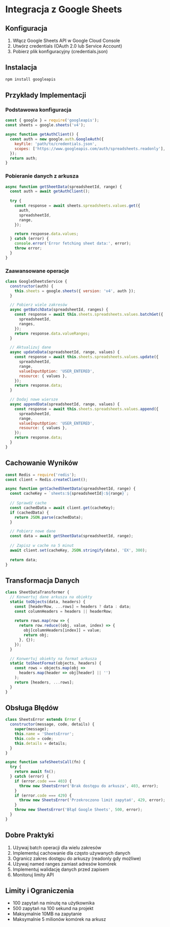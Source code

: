 # Integracja z Google Sheets

## Konfiguracja
1. Włącz Google Sheets API w Google Cloud Console
2. Utwórz credentials (OAuth 2.0 lub Service Account)
3. Pobierz plik konfiguracyjny (credentials.json)

## Instalacja
```bash
npm install googleapis
```

## Przykłady Implementacji

### Podstawowa konfiguracja
```javascript
const { google } = require('googleapis');
const sheets = google.sheets('v4');

async function getAuthClient() {
  const auth = new google.auth.GoogleAuth({
    keyFile: 'path/to/credentials.json',
    scopes: ['https://www.googleapis.com/auth/spreadsheets.readonly'],
  });
  return auth;
}
```

### Pobieranie danych z arkusza
```javascript
async function getSheetData(spreadsheetId, range) {
  const auth = await getAuthClient();
  
  try {
    const response = await sheets.spreadsheets.values.get({
      auth,
      spreadsheetId,
      range,
    });

    return response.data.values;
  } catch (error) {
    console.error('Error fetching sheet data:', error);
    throw error;
  }
}
```

### Zaawansowane operacje
```javascript
class GoogleSheetsService {
  constructor(auth) {
    this.sheets = google.sheets({ version: 'v4', auth });
  }

  // Pobierz wiele zakresów
  async getBatchData(spreadsheetId, ranges) {
    const response = await this.sheets.spreadsheets.values.batchGet({
      spreadsheetId,
      ranges,
    });
    return response.data.valueRanges;
  }

  // Aktualizuj dane
  async updateData(spreadsheetId, range, values) {
    const response = await this.sheets.spreadsheets.values.update({
      spreadsheetId,
      range,
      valueInputOption: 'USER_ENTERED',
      resource: { values },
    });
    return response.data;
  }

  // Dodaj nowe wiersze
  async appendData(spreadsheetId, range, values) {
    const response = await this.sheets.spreadsheets.values.append({
      spreadsheetId,
      range,
      valueInputOption: 'USER_ENTERED',
      resource: { values },
    });
    return response.data;
  }
}
```

## Cachowanie Wyników
```javascript
const Redis = require('redis');
const client = Redis.createClient();

async function getCachedSheetData(spreadsheetId, range) {
  const cacheKey = `sheets:${spreadsheetId}:${range}`;
  
  // Sprawdź cache
  const cachedData = await client.get(cacheKey);
  if (cachedData) {
    return JSON.parse(cachedData);
  }

  // Pobierz nowe dane
  const data = await getSheetData(spreadsheetId, range);
  
  // Zapisz w cache na 5 minut
  await client.set(cacheKey, JSON.stringify(data), 'EX', 300);
  
  return data;
}
```

## Transformacja Danych
```javascript
class SheetDataTransformer {
  // Konwertuj dane arkusza na obiekty
  static toObjects(data, headers) {
    const [headerRow, ...rows] = headers ? data : data;
    const columnHeaders = headers || headerRow;
    
    return rows.map(row => {
      return row.reduce((obj, value, index) => {
        obj[columnHeaders[index]] = value;
        return obj;
      }, {});
    });
  }

  // Konwertuj obiekty na format arkusza
  static toSheetFormat(objects, headers) {
    const rows = objects.map(obj => 
      headers.map(header => obj[header] || '')
    );
    return [headers, ...rows];
  }
}
```

## Obsługa Błędów
```javascript
class SheetsError extends Error {
  constructor(message, code, details) {
    super(message);
    this.name = 'SheetsError';
    this.code = code;
    this.details = details;
  }
}

async function safeSheetsCall(fn) {
  try {
    return await fn();
  } catch (error) {
    if (error.code === 403) {
      throw new SheetsError('Brak dostępu do arkusza', 403, error);
    }
    if (error.code === 429) {
      throw new SheetsError('Przekroczono limit zapytań', 429, error);
    }
    throw new SheetsError('Błąd Google Sheets', 500, error);
  }
}
```

## Dobre Praktyki
1. Używaj batch operacji dla wielu zakresów
2. Implementuj cachowanie dla często używanych danych
3. Ogranicz zakres dostępu do arkuszy (readonly gdy możliwe)
4. Używaj named ranges zamiast adresów komórek
5. Implementuj walidację danych przed zapisem
6. Monitoruj limity API

## Limity i Ograniczenia
- 100 zapytań na minutę na użytkownika
- 500 zapytań na 100 sekund na projekt
- Maksymalnie 10MB na zapytanie
- Maksymalnie 5 milionów komórek na arkusz 
